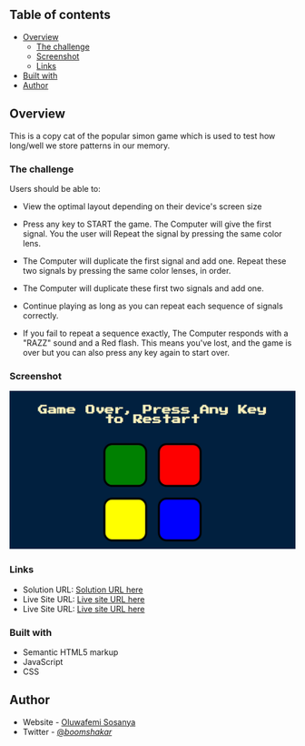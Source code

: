 ## Table of contents

- [Overview](#overview)
  - [The challenge](#the-challenge)
  - [Screenshot](#screenshot)
  - [Links](#links)
- [Built with](#built-with)
- [Author](#author)

## Overview

This is a copy cat of the popular simon game which is used to test how long/well we store patterns in our memory.

### The challenge

Users should be able to:

- View the optimal layout depending on their device's screen size
- Press any key to START the game. The Computer will give the first signal. You the user will Repeat the signal by pressing the same color lens.

- The Computer will duplicate the first signal and add one. Repeat these two signals by pressing the same color lenses, in order.

- The Computer will duplicate these first two signals and add one.

- Continue playing as long as you can repeat each sequence of signals correctly.

- If you fail to repeat a sequence exactly, The Computer responds with a "RAZZ" sound and a Red flash. This means you've lost, and the game is over but you can also press any key again to start over.

### Screenshot

![](./simon.png)

### Links

- Solution URL: [Solution URL here](https://github.com/boomshakar/simon-game)
- Live Site URL: [Live site URL here](https://boom-simongame.netlify.app/)
- Live Site URL: [Live site URL here](https://boomshakar.github.io/simon-game/)

### Built with

- Semantic HTML5 markup
- JavaScript
- CSS

## Author

- Website - [Oluwafemi Sosanya](https://boomshakar.netlify.app/contact.html)
- Twitter - [@_boomshakar_](https://www.twitter.com/_boomshakar)
